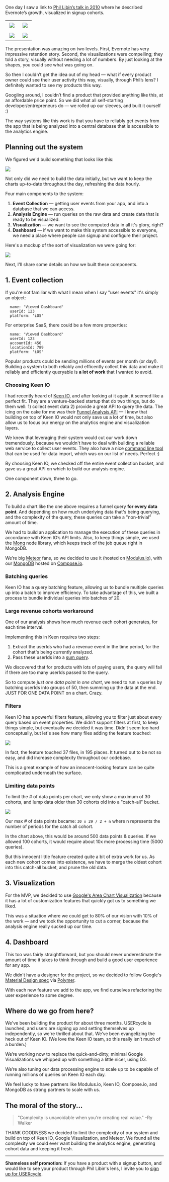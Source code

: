 One day I saw a link to [Phil Libin’s talk in 2010](https://vimeo.com/11932184#t=705s) where he described Evernote’s growth, visualized in signup cohorts.

<table style="max-width: 640px;">
<tr>
<td><a href="https://vimeo.com/11932184#t=705s"><img style="padding: 5px;" src="http://blog.usercycle.com/content/images/2014/Aug/1.png"></a></td>
<td><a href="https://vimeo.com/11932184#t=705s"><img style="padding: 5px;" src="http://blog.usercycle.com/content/images/2014/Aug/2.png"></a></td>
</tr>
<tr>
<td><a href="https://vimeo.com/11932184#t=705s"><img style="padding: 5px;" src="http://blog.usercycle.com/content/images/2014/Aug/3.png"></a></td>
<td><a href="https://vimeo.com/11932184#t=705s"><img style="padding: 5px;" src="http://blog.usercycle.com/content/images/2014/Aug/4.png"></a></td>
</tr>
</table>

The presentation was amazing on two levels. First, Evernote has very impressive retention story. Second, the visualizations were compelling; they told a story, visually without needing a lot of numbers. By just looking at the shapes, you could see what was going on.

So then I couldn’t get the idea out of my head — what if every product owner could see their user activity this way, visually, through Phil’s lens? I definitely wanted to see my products this way.

Googling around, I couldn’t find a product that provided anything like this, at an affordable price point. So we did what all self-starting developer/entrepreneurs do — we rolled up our sleeves, and built it ourself :)

The way systems like this work is that you have to reliably get events from the app that is being analyzed into a central database that is accessible to the analytics engine.

## Planning out the system

We figured we'd build something that looks like this:

<img src="http://blog.usercycle.com/content/images/2015/03/Screenshot-2015-03-18-20-41-38.png">

Not only did we need to build the data initially, but we want to keep the charts up-to-date throughout the day, refreshing the data hourly.

Four main components to the system:

1. **Event Collection** — getting user events from your app, and into a database that we can access.
2. **Analysis Engine** — run queries on the raw data and create data that is ready to be visualized. 
3. **Visualization** — we want to see the computed data in all it's glory, right?
4. **Dashboard** — if we want to make this system accessible to everyone, we need a place where people can signup and configure their project.

Here's a mockup of the sort of visualization we were going for:

<img src="http://blog.usercycle.com/content/images/2015/03/Screenshot-2015-03-01-12-35-39.png" />

Next, I'll share some details on how we built these components.

## 1. Event collection 

If you're not familiar with what I mean when I say "user events" it's simply an object:

```
  name: 'Viewed Dashboard'
  userId: 123
  platform: 'iOS'
```

For enterprise SaaS, there could be a few more properties:

```
  name: 'Viewed Dashboard'
  userId: 123
  accountId: 456
  locationId: 789
  platform: 'iOS'
```

Popular products could be sending millions of events per month (or day!). Building a system to both reliably and efficently collect this data and make it reliably and efficiently queryable is **a lot of work** that I wanted to avoid.

### Choosing Keen IO

I had recently heard of [Keen IO](https://keen.io), and after looking at it again, it seemed like a perfect fit. They are a venture-backed startup that do two things, but do them well: 1) collect event data 2) provide a great API to query the data. The icing on the cake for me was their [Funnel Analysis API](https://keen.io/docs/data-analysis/funnels/) — I knew that building on top of Keen IO would not only save us a lot of time, but also allow us to focus our energy on the analytics engine and visualization layers.

We knew that leveraging their system would cut our work down tremendously, because we wouldn't have to deal with building a reliable web service to collect user events. They also have a nice [command line tool](https://github.com/keen/keen-cli) that can be used for data import, which was on our list of needs. Perfect :)

By choosing Keen IO, we checked off the entire event collection bucket, and gave us a great API on which to build our analysis engine.

One component down, three to go.

## 2. Analysis Engine

To build a chart like the one above requires a funnel query **for every data point**. And depending on how much underlying data that's being querying, and the complexity of the query, these queries can take a "non-trivial" amount of time.

We had to build an application to manage the execution of these queries in accordance with Keen IO’s API limits. Also, to keep things simple, we used the [Monq](https://github.com/scttnlsn/monq) node library, which keeps track of the job queue right in MongoDB.

We’re big [Meteor](https://www.meteor.com/) fans, so we decided to use it (hosted on [Modulus.io](https://modulus.io/)), with our [MongoDB](http://www.mongodb.org/) hosted on [Compose.io](https://www.compose.io/).

### Batching queries

Keen IO has a query batching feature, allowing us to bundle multiple queries up into a batch to improve efficiency. To take advantage of this, we built a process to bundle individual queries into batches of 20.

### Large revenue cohorts workaround

One of our analysis shows how much revenue each cohort generates, for each time interval.

Implementing this in Keen requires two steps:

1. Extract the userIds who had a revenue event in the time period, for the cohort that's being currently analyzed.
2. Pass these userIds into a [sum query](https://keen.io/docs/api/reference/#sum-resource).

We discovered that for products with lots of paying users, the query will fail if there are too many userIds passed to the query.

So to compute *just one data point in one chart*, we need to run `n` queries by batching userIds into groups of 50, then summing up the data at the end. JUST FOR ONE DATA POINT on a chart. Crazy.

### Filters

Keen IO has a powerful filters feature, allowing you to filter just about every query based on event properties. We didn't support filters at first, to keep things simple, but eventually we decided it was time. Didn’t seem too hard conceptually, but let's see how many files adding the feature touched:

<img src="http://blog.usercycle.com/content/images/2015/03/Screenshot-2015-03-18-11-07-37.png">

In fact, the feature touched 37 files, in 195 places. It turned out to be not so easy, and did increase complexity throughout our codebase.

This is a great example of how an innocent-looking feature can be quite complicated underneath the surface.

### Limiting data points

To limit the # of data points per chart, we only show a maximum of 30 cohorts, and lump data older than 30 cohorts old into a "catch-all" bucket.

<img src="http://blog.usercycle.com/content/images/2015/03/Screenshot-2015-03-18-20-48-12.png">

Our max # of data points became: `30 x 29 / 2 + n` where n represents the number of periods for the catch all cohort. 

In the chart above, this would be around 500 data points & queries. If we allowed 100 cohorts, it would require about 10x more processing time (5000 queries).

But this innocent little feature created quite a bit of extra work for us. As each new cohort comes into existence, we have to merge the oldest cohort into this catch-all bucket, and prune the old data.

## 3. Visualization

For the MVP, we decided to use [Google's Area Chart Visualization](https://developers.google.com/chart/interactive/docs/gallery/areachart) because it has a lot of customization features that quickly got us to something we liked.

This was a situation where we could get to 80% of our vision with 10% of the work — and we took the opportunity to cut a corner, because the analysis engine really sucked up our time.

## 4. Dashboard

This too was fairly straightforward, but you should never underestimate the amount of time it takes to think through and build a good user experience for any app.

We didn't have a designer for the project, so we decided to follow Google's [Material Design spec](http://www.google.com/design/spec/material-design) via [Polymer](https://www.polymer-project.org/).

With each new feature we add to the app, we find ourselves refactoring the user experience to some degree.

## Where do we go from here?

We've been building the product for about three months. USERcycle is launched, and users are signing up and setting themselves up independently, so we're thrilled about that. We’ve been evangelizing the heck out of Keen IO. (We love the Keen IO team, so this really isn’t much of a burden.)

We’re working now to replace the quick-and-dirty, minimal Google Visualizations we whipped up with something a little nicer, using D3.

We’re also tuning our data processing engine to scale up to be capable of running millions of queries on Keen IO each day.

We feel lucky to have partners like Modulus.io, Keen IO, Compose.io, and MongoDB as strong partners to scale with us.

## The moral of the story...

> "Complexity is unavoidable when you're creating real value." -Ry Walker

THANK GOODNESS we decided to limit the complexity of our system and build on top of Keen IO, Google Visualization, and Meteor. We found all the complexity we could ever want building the analytics engine, generating cohort data and keeping it fresh.

---

**Shameless self promotion:** If you have a product with a signup button, and would like to see your product through Phil Libin's lens, I invite you to [sign up for USERcycle](https://usercycle.com).

